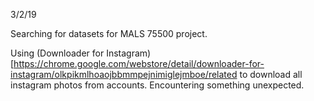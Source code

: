 3/2/19

Searching for datasets for MALS 75500 project.

Using (Downloader for Instagram)[https://chrome.google.com/webstore/detail/downloader-for-instagram/olkpikmlhoaojbbmmpejnimiglejmboe/related to download all instagram photos from accounts. Encountering something unexpected.
